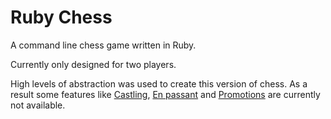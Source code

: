# Ruby Chess

A command line chess game written in Ruby.

Currently only designed for two players.

High levels of abstraction was used to create this version of chess. As a result some features like [Castling](https://en.wikipedia.org/wiki/Chess#Castling), [En passant](https://en.wikipedia.org/wiki/Chess#En_passant) and [Promotions](https://en.wikipedia.org/wiki/Chess#Promotion) are currently not available.